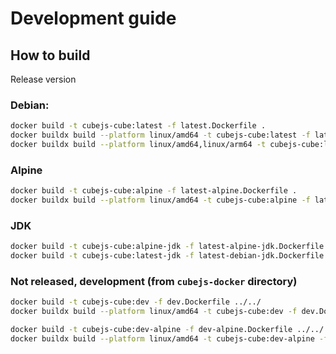 # Development guide

## How to build

Release version

### Debian:

```sh
docker build -t cubejs-cube:latest -f latest.Dockerfile .
docker buildx build --platform linux/amd64 -t cubejs-cube:latest -f latest.Dockerfile .
docker buildx build --platform linux/amd64,linux/arm64 -t cubejs-cube:latest -f latest.Dockerfile .
```

### Alpine

```sh
docker build -t cubejs-cube:alpine -f latest-alpine.Dockerfile .
docker buildx build --platform linux/amd64 -t cubejs-cube:alpine -f latest-alpine.Dockerfile .
```

### JDK

```sh
docker build -t cubejs-cube:alpine-jdk -f latest-alpine-jdk.Dockerfile .
docker build -t cubejs-cube:latest-jdk -f latest-debian-jdk.Dockerfile .
```

### Not released, development (from `cubejs-docker` directory)

```sh
docker build -t cubejs-cube:dev -f dev.Dockerfile ../../
docker buildx build --platform linux/amd64 -t cubejs-cube:dev -f dev.Dockerfile ../../
```

```sh
docker build -t cubejs-cube:dev-alpine -f dev-alpine.Dockerfile ../../
docker buildx build --platform linux/amd64 -t cubejs-cube:dev-alpine -f dev-alpine.Dockerfile ../../
```
